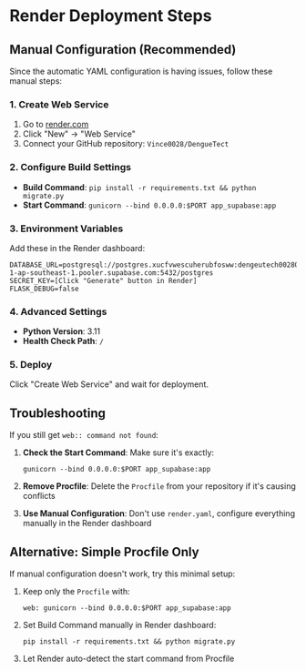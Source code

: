 # Render Deployment Steps

## Manual Configuration (Recommended)

Since the automatic YAML configuration is having issues, follow these manual steps:

### 1. Create Web Service
1. Go to [render.com](https://render.com)
2. Click "New" → "Web Service"
3. Connect your GitHub repository: `Vince0028/DengueTect`

### 2. Configure Build Settings
- **Build Command**: `pip install -r requirements.txt && python migrate.py`
- **Start Command**: `gunicorn --bind 0.0.0.0:$PORT app_supabase:app`

### 3. Environment Variables
Add these in the Render dashboard:
```
DATABASE_URL=postgresql://postgres.xucfvwescuherubfosww:dengeutech0028006@aws-1-ap-southeast-1.pooler.supabase.com:5432/postgres
SECRET_KEY=[Click "Generate" button in Render]
FLASK_DEBUG=false
```

### 4. Advanced Settings
- **Python Version**: 3.11
- **Health Check Path**: `/`

### 5. Deploy
Click "Create Web Service" and wait for deployment.

## Troubleshooting

If you still get `web:: command not found`:

1. **Check the Start Command**: Make sure it's exactly:
   ```
   gunicorn --bind 0.0.0.0:$PORT app_supabase:app
   ```

2. **Remove Procfile**: Delete the `Procfile` from your repository if it's causing conflicts

3. **Use Manual Configuration**: Don't use `render.yaml`, configure everything manually in the Render dashboard

## Alternative: Simple Procfile Only

If manual configuration doesn't work, try this minimal setup:

1. Keep only the `Procfile` with:
   ```
   web: gunicorn --bind 0.0.0.0:$PORT app_supabase:app
   ```

2. Set Build Command manually in Render dashboard:
   ```
   pip install -r requirements.txt && python migrate.py
   ```

3. Let Render auto-detect the start command from Procfile
